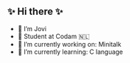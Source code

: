 ## ✨ Hi there ✨

- 🍄  I’m Jovi
- 🐝  Student at Codam 🇳🇱
- 🥑  I’m currently working on: Minitalk
- 🌱  I’m currently learning: C language

<!--
**JoviMetzger/JoviMetzger** is a ✨ _special_ ✨ repository because its `README.md` (this file) appears on your GitHub profile.

Here are some ideas to get you started:

- 🔭 I’m currently working on ...
- 🌱 I’m currently learning ...
- 👯 I’m looking to collaborate on ...
- 🤔 I’m looking for help with ...
- 💬 Ask me about ...
- 📫 How to reach me: ...
- 😄 Pronouns: ...
- ⚡ Fun fact: ...
-->
